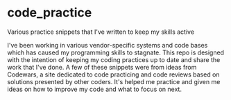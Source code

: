 # code_practice
Various practice snippets that I've written to keep my skills active

I've been working in various vendor-specific systems and code bases which has caused my programming skills to stagnate.  This repo is designed with the intention of keeping my coding practices up to date and share the work that I've done.
A few of these snippets were from ideas from Codewars, a site dedicated to code practicing and code reviews based on solutions presented by other coders.  It's helped me practice and given me ideas on how to improve my code and what to focus on next.
